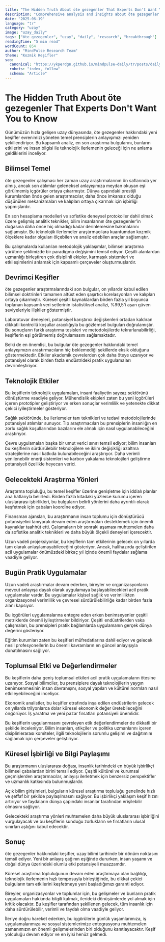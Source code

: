 ```yaml
---
title: "The Hidden Truth About öte gezegenler That Experts Don't Want You to Know"
description: "Comprehensive analysis and insights about öte gezegenler with latest research findings and practical applications."
date: "2025-06-19"
language: "tr"
category: "uzay"
image: "uzay_daily"
tags: ["öte gezegenler", "uzay", "daily", "research", "breakthrough"]
readingTime: "5 min read"
wordCount: 854
author: "MindPulse Research Team"
theme: "Kozmik Keşifler"
seo:
  canonical: "https://ykperdgn.github.io/mindpulse-daily/tr/posts/daily-2025-06-19-9801280b"
  robots: "index, follow"
  schema: "Article"
---
```


# The Hidden Truth About öte gezegenler That Experts Don't Want You to Know

Günümüzün hızla gelişen uzay dünyasında, öte gezegenler hakkındaki yeni keşifler evrenimizi yöneten temel prensiplerin anlayışımızı yeniden şekillendiriyor. Bu kapsamlı analiz, en son araştırma bulgularını, bunların etkilerini ve insan bilgisi ile teknolojik ilerlemenin geleceği için ne anlama geldiklerini inceliyor.

## Bilimsel Temel

öte gezegenler çalışması her zaman uzay araştırmalarının ön saflarında yer almış, ancak son atılımlar geleneksel anlayışımıza meydan okuyan eşi görülmemiş içgörüler ortaya çıkarmıştır. Dünya çapındaki prestijli kurumlardan önde gelen araştırmacılar, daha önce imkansız olduğu düşünülen mekanizmaları ve kalıpları ortaya çıkarmak için işbirliği yapmışlardır.

En son hesaplama modelleri ve sofistike deneysel protokoller dahil olmak üzere gelişmiş analitik teknikler, bilim insanlarının öte gezegenler'in doğasına daha önce hiç olmadığı kadar derinlemesine bakmalarını sağlamıştır. Bu teknolojik ilerlemeler araştırmacılara kuantumdan kozmik ölçeklere kadar olguları ölçebilen ve analiz edebilen araçlar sağlamıştır.

Bu çalışmalarda kullanılan metodolojik yaklaşımlar, bilimsel araştırma yürütme şeklimizde bir paradigma değişimini temsil ediyor. Çeşitli alanlardan uzmanlığı birleştiren çok disiplinli ekipler, karmaşık sistemleri ve etkileşimlerini anlamak için kapsamlı çerçeveler oluşturmuşlardır.

## Devrimci Keşifler

öte gezegenler araştırmalarındaki son bulgular, on yıllardır kabul edilen bilimsel doktrinleri tamamen altüst eden şaşırtıcı korelasyonları ve kalıpları ortaya çıkarmıştır. Küresel çeşitli kaynaklardan birden fazla yıl boyunca toplanan kapsamlı veri setlerinin istatistiksel analizi, %99,5'i aşan güven seviyeleriyle ilişkiler göstermiştir.

Laboratuvar deneyleri, potansiyel karıştırıcı değişkenleri ortadan kaldıran dikkatli kontrollü koşullar aracılığıyla bu gözlemsel bulguları doğrulamıştır. Bu sonuçların farklı araştırma tesisleri ve metodolojilerde tekrarlanabilirliği, keşiflerin eşi görülmemiş doğrulamasını sağlamaktadır.

Belki de en önemlisi, bu bulgular öte gezegenler hakkındaki temel anlayışımızın araştırmacıların hiç beklemediği şekillerde eksik olduğunu göstermektedir. Etkiler akademik çevrelerden çok daha öteye uzanıyor ve potansiyel olarak birden fazla endüstrideki pratik uygulamaları devrimleştiriyor.

## Teknolojik Etkiler

Bu keşiflerin teknolojik uygulamaları, insani faaliyetin sayısız sektörünü dönüştürme vaadiyle geliyor. Mühendislik ekipleri zaten bu yeni içgörüleri içeren prototipler geliştiriyor ve erken sonuçlar verimlilik ve yetenekte dikkat çekici iyileştirmeler gösteriyor.

Sağlık sektöründe, bu ilerlemeler tanı teknikleri ve tedavi metodolojilerinde potansiyel atılımlar sunuyor. Tıp araştırmacıları bu prensiplerin insanlığın en zorlu sağlık koşullarından bazılarını ele almak için nasıl uygulanabileceğini araştırıyor.

Çevre uygulamaları başka bir umut verici sınırı temsil ediyor; bilim insanları bu keşiflerin sürdürülebilir teknolojilere ve iklim değişikliği azaltma stratejilerine nasıl katkıda bulunabileceğini araştırıyor. Daha verimli yenilenebilir enerji sistemleri ve karbon yakalama teknolojileri geliştirme potansiyeli özellikle heyecan verici.

## Gelecekteki Araştırma Yönleri

Araştırma topluluğu, bu temel keşifler üzerine genişletme için iddialı planlar ana hatlarıyla belirledi. Birden fazla kıtadaki yüzlerce kurumu içeren uluslararası işbirlikleri, bu bulguların belirli yönlerini daha ayrıntılı olarak keşfetmek için çabaları koordine ediyor.

Finansman ajansları, bu araştırmanın insan toplumu için dönüştürücü potansiyelini tanıyarak devam eden araştırmaları desteklemek için önemli kaynaklar taahhüt etti. Çalışmaların bir sonraki aşaması muhtemelen daha da sofistike analitik teknikleri ve daha büyük ölçekli deneyleri içerecektir.

Uzun vadeli projeksiyonlar, bu keşiflerin tam etkilerinin gelecek on yıllarda tam olarak anlaşılamayabileceğini gösteriyor. Ancak, halihazırda geliştirilen acil uygulamalar önümüzdeki birkaç yıl içinde önemli faydalar sağlama vaadiyle geliyor.

## Bugün Pratik Uygulamalar

Uzun vadeli araştırmalar devam ederken, bireyler ve organizasyonların mevcut anlayışa dayalı olarak uygulamaya başlayabilecekleri acil pratik uygulamalar vardır. Bu uygulamalar kişisel sağlık ve verimlilikten organizasyonel verimlilik ve çevresel sürdürülebilirliğe kadar birden fazla alanı kapsıyor.

Bu içgörüleri uygulamalarına entegre eden erken benimseyenler çeşitli metriklerde önemli iyileştirmeler bildiriyor. Çeşitli endüstrilerden vaka çalışmaları, bu prensipleri pratik bağlamlarda uygulamanın gerçek dünya değerini gösteriyor.

Eğitim kurumları zaten bu keşifleri müfredatlarına dahil ediyor ve gelecek nesil profesyonellerin bu önemli kavramların en güncel anlayışıyla donatılmasını sağlıyor.

## Toplumsal Etki ve Değerlendirmeler

Bu keşiflerin daha geniş toplumsal etkileri acil pratik uygulamaların ötesine uzanıyor. Sosyal bilimciler, bu prensiplere dayalı teknolojilerin yaygın benimsenmesinin insan davranışını, sosyal yapıları ve kültürel normları nasıl etkileyebileceğini inceliyor.

Ekonomik analistler, bu keşifler etrafında inşa edilen endüstrilerin gelecek on yıllarda trilyonlarca dolar küresel ekonomik değer üretebileceğini öngörüyor. İş yaratma ve yeni pazar fırsatları potansiyeli önemlidir.

Bu keşiflerin uygulanmasını çevreleyen etik değerlendirmeler de dikkatli bir şekilde inceleniyor. Bilim insanları, etikçiler ve politika uzmanlarını içeren disiplinlerarası komiteler, ilgili teknolojilerin sorumlu gelişimi ve dağıtımını sağlamak için çerçeveler geliştiriyor.

## Küresel İşbirliği ve Bilgi Paylaşımı

Bu araştırmanın uluslararası doğası, insanlık tarihindeki en büyük işbirlikçi bilimsel çabalardan birini temsil ediyor. Çeşitli kültürel ve kurumsal geçmişlerden araştırmacılar, anlayışı ilerletmek için benzersiz perspektifler ve uzmanlık katkısında bulunmuşlardır.

Açık bilim girişimleri, bulguların küresel araştırma topluluğu genelinde hızlı ve şeffaf bir şekilde paylaşılmasını sağlıyor. Bu işbirlikçi yaklaşım keşif hızını artırıyor ve faydaların dünya çapındaki insanlar tarafından erişilebilir olmasını sağlıyor.

Gelecekteki araştırma yönleri muhtemelen daha büyük uluslararası işbirliğini vurgulayacak ve bu keşiflerin sunduğu zorlukların ve fırsatların ulusal sınırları aştığını kabul edecektir.

## Sonuç

öte gezegenler hakkındaki keşifler, uzay bilimi tarihinde bir dönüm noktasını temsil ediyor. Yeni bir anlayış çağının eşiğinde dururken, insan yaşamı ve doğal dünya üzerindeki olumlu etki potansiyeli muazzamdır.

Küresel araştırma topluluğunun devam eden araştırmaya olan bağlılığı, teknolojik ilerlemenin hızlı temposuyla birleştiğinde, bu dikkat çekici bulguların tam etkilerini keşfetmeye yeni başladığımızı garanti ediyor.

Bireyler, organizasyonlar ve toplumlar için, bu gelişmeler ve bunların pratik uygulamaları hakkında bilgili kalmak, ilerideki dönüşümlerde yol almak için kritik olacaktır. Bu keşifler tarafından şekillenen gelecek, tüm insanlık için daha sürdürülebilir, verimli ve faydalı olma vaadiyle geliyor.

İleriye doğru hareket ederken, bu içgörülerin günlük yaşamlarımıza, iş uygulamalarımıza ve sosyal sistemlerimize entegrasyonu muhtemelen zamanımızın en önemli gelişmelerinden biri olduğunu kanıtlayacaktır. Keşif yolculuğu devam ediyor ve en iyisi henüz gelmedi.